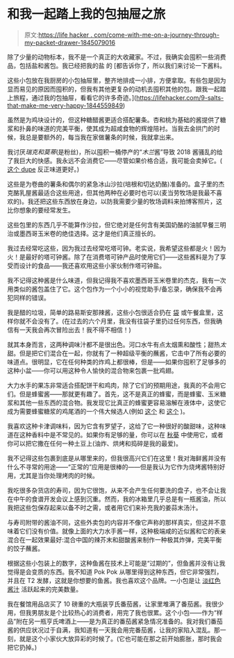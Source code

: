 # 和我一起踏上我的包抽屉之旅

> 原文:[https://life hacker . com/come-with-me-on-a-journey-through-my-packet-drawer-1845079016](https://lifehacker.com/come-with-me-on-a-journey-through-my-packet-drawer-1845079016)

除了少量的动物标本，我不是一个真正的大收藏家。不过，我确实会囤积一些消费品，包括盐和酱包。我已经把我的盐 的 [都告诉你了，所以我们来讨论一下酱料。

这些小包放在我厨房的小包抽屉里，整齐地排成一小排，方便拿取。有些包是因为显而易见的原因而囤积的，但我有其他更复杂的动机去囤积其他的包。跟我一起踏上旅程，通过我的包抽屉，看看它的许多奇迹。](https://lifehacker.com/9-salts-that-make-me-very-happy-1844559849)

虽然是为鸡块设计的，但这种糖醋酱更适合搭配薯条。杏和桃为基础的酱提供了糖浆和扑鼻的味道的完美平衡，使其成为超咸食物的辉煌陪衬。当我去金拱门的时候，我总是要额外的，每当我在家做薯条的时候，我就拿出来。

我讨厌*瑞克和莫蒂*(是粉丝)，所以囤积一桶停产的“*木兰*酱”导致 2018 酱骚乱的给了我巨大的快感。我永远不会消费它——尽管如果价格合适，我可能会卖掉它。( [这个 dupe](https://lifehacker.com/this-diy-recipe-for-that-mcdonalds-szechuan-sauce-from-1797407452) 反正味道更好。)

这些是为卷曲的薯条和偶尔的紧急冰山沙拉(培根和切达奶酪)准备的。盒子里的杰克酪乳屋酱最适合这些用途，但其他两种在必要时也可以(麦当劳牧场是我最不喜欢的)。我还把这些东西放在身边，以防我需要少量的牧场调料来拍博客照片，这比你想象的要经常发生。

这些包里的东西几乎不能算作沙拉，但它绝对是任何含有美国奶酪的油腻早餐三明治或墨西哥玉米卷的绝佳选择。这才是他们真正擅长的。

我过去经常吃这些，因为我过去经常吃塔可钟。老实说，我希望这些都是火！因为火！是最好的塔可钟酱。除了在消费塔可钟产品时使用它们——这些酱料是为了享受而设计的食品——我还喜欢用这些小家伙制作塔可钟盐。

我不记得这种酱是什么味道，但我记得我不喜欢墨西哥玉米卷里的杰克，我有一次用类似的酱包盖住了它。这个包作为一个小小的视觉助手/备忘录，确保我不会再犯同样的错误。

我是醋的垃圾，简单的路易斯安那辣酱，这些小包很适合扔在 [袋](https://www.youtube.com/watch?v=fUMJ_goVs3Q) 或午餐盒里，这样你就不会没有了。(在过去的六个月里，我没有往袋子里扔过任何东西，但我确信有一天我会再次冒险出去！我不得不相信！)

就其本身而言，这两种调味汁都不是很出色。河口水牛有点太烟熏和酸性；甜热*太*甜。但是把它们混合在一起，你就有了一种超级平衡的蘸酱，它击中了所有必要的味道点。很明显，它在任何种类的炸鸡上都很棒，但是——如果你囤积了足够多的这种小盆——你可以用这种令人愉快的混合物来包裹一批鸡翅。

大力水手的果冻非常适合搭配饼干和鸡肉，除了它们的预期用途，我真的不会用它们。但是蜂蜜酱——那就更有趣了。首先，这不是真正的蜂蜜，而是蜂蜜、玉米糖浆和其他一些东西的混合物。我发现它比真正的蜂蜜更容易溶解在液体中，这使它成为需要蜂蜜糖浆的鸡尾酒的一个伟大候选人(例如 [这个](https://skillet.lifehacker.com/quell-holiday-arguments-with-the-athol-brose-1840560938) 和 [这个](https://lifehacker.com/3-ingredient-happy-hour-the-bees-knees-1796370002) )。

我喜欢这种卡津调味料，因为它含有罗望子，这给了它一种很好的酸甜味，这种味道在这种香料中是不常见的。如果你有足够的量，你可以在 [秋葵](https://skillet.lifehacker.com/gumbo-is-the-ultimate-vehicle-for-that-turkey-carcass-1820688831) 中使用它，或者你可以把它撒在任何一种土豆上(油炸、烘烤和捣碎是我的最爱)。

我不记得这些包裹到底是从哪里来的，但我很高兴它们在这里！我对海鲜酱并没有什么不寻常的用途——“正常的”应用是很棒的——但是我认为它作为烧烤酱特别好用，尤其是当你处理烤肉的时候。

我吃很多杂货店的寿司，因为它很饱，从来不会产生任何要洗的盘子，也不会让我在中午的食谱开发会议上感到沉重。然而，我的冰箱里几乎总是有一瓶酱油，所以我把这些包保存起来以备不时之需，或者用它们来补充我的姜蒜末汤汁。

与寿司附带的酱油不同，这些外卖包的内容并不像它声称的那样真实，但这并不意味着它们没有价值。就像上面的大力水手酱一样，这种极端咸的近似酱和它的表亲混合在一起效果最好:混合中国的辣芥末和甜酸酱来制作一种极其炸弹，完美平衡的饺子蘸酱。

根据这些小包装上的数字，这种鱼酱在技术上可能是“过期的”，但鱼酱并没有让我觉得是会变质的东西。我不知道 Pok Pok 从哪里得到这种东西，但它非常强烈，并且在 T2 发酵，这就是你想要的鱼酱。我也喜欢这个品牌。一小包是让 [淡红色酱汁](https://lifehacker.com/heres-what-your-tomato-sauce-is-missing-1824287735) 活跃起来的完美数量。

我在餐馆用品店买了 10 磅重的大瓶装亨氏番茄酱，让家里堆满了番茄酱。我很少用，但我男朋友是个比较热心的消费者，用完了我也很累。这个小包——作为“样品”附在另一瓶亨氏啤酒上——是为真正的番茄酱紧急情况准备的。我对我们番茄酱的供应状况过于自满，我知道有一天我会用完番茄酱，让我的家陷入混乱。那一刻，就是这个小家伙大放异彩的时候了。(它也可能在那之前开始膨胀，那时我会把它扔掉。)